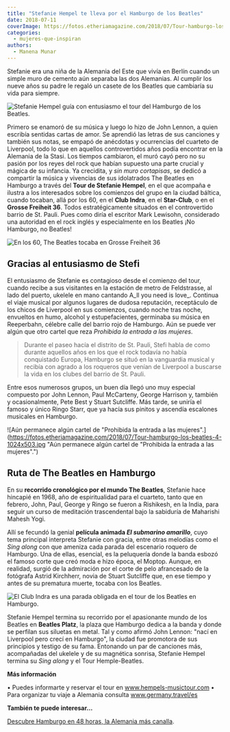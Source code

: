 ```yaml
---
title: "Stefanie Hempel te lleva por el Hamburgo de los Beatles"
date: 2018-07-11
coverImage: https://fotos.etheriamagazine.com/2018/07/Tour-hamburgo-los-beatles-5.jpg
categories: 
  - mujeres-que-inspiran
authors: 
  - Manena Munar
---
```


Stefanie era una niña de la Alemania del Este que vivía en Berlín cuando un simple muro 
de cemento aún separaba las dos Alemanias. Al cumplir los nueve años su padre le regaló 
un casete de los Beatles que cambiaría su vida para siempre. 

![Stefanie Hempel guía con entusiasmo el tour del Hamburgo de los Beatles.](https://fotos.etheriamagazine.com/2018/07/Tour-hamburgo-los-beatles-5-1024x683.jpg "Stefanie Hempel guía con entusiasmo el tour del Hamburgo de los Beatles.")

Primero se enamoró de su música y luego lo hizo de John Lennon, a quien escribía 
sentidas cartas de amor. Se aprendió las letras de sus canciones y también sus notas, se 
empapó de anécdotas y ocurrencias del cuarteto de Liverpool, todo lo que en aquellos 
controvertidos años podía encontrar en la Alemania de la Stasi. Los tiempos cambiaron, 
el muró cayó pero no su pasión por los reyes del rock que habían supuesto una parte 
crucial y mágica de su infancia. Ya crecidita, y _sin muro cortapisas_, se dedicó a 
compartir la música y vivencias de sus idolatrados The Beatles en Hamburgo a través del 
**Tour de Stefanie Hempel**, en el que acompaña e ilustra a los interesados sobre los 
comienzos del grupo en la ciudad báltica, cuando tocaban, allá por los 60, en el **Club 
Indra**, en el **Star-Club**, o en el **Grosse Freiheit 36**. Todos estratégicamente 
situados en el controvertido barrio de St. Pauli. Pues como diría el escritor Mark 
Lewisohn, considerado una autoridad en el rock inglés y especialmente en los Beatles ¡No 
Hamburgo, no Beatles! 

![En los 60, The Beatles tocaba en Grosse Freiheit 36](https://fotos.etheriamagazine.com/2018/07/Tour-hamburgo-los-beatles-1-1024x683.jpg "En los 60, The Beatles tocaba en Grosse Freiheit 36 (Hamburgo).")

## Gracias al entusiasmo de Stefi

El entusiasmo de Stefanie es contagioso desde el comienzo del tour, cuando recibe a sus 
visitantes en la estación de metro de Feldstrasse, al lado del puerto, ukelele en mano 
cantando A_ll you need is love_. Continua el viaje musical por algunos lugares de dudosa 
reputación, receptáculo de los chicos de Liverpool en sus comienzos, cuando noche tras 
noche, envueltos en humo, alcohol y estupefacientes, germinaba su música en Reeperbahn, 
célebre calle del barrio rojo de Hamburgo. Aún se puede ver algún que otro cartel que 
reza _Prohibida la entrada a las mujeres_. 

> Durante el paseo hacía el distrito de St. Pauli, Stefi habla de como durante aquellos 
> años en los que el rock todavía no había conquistado Europa, Hamburgo se situó en la 
> vanguardia musical y recibía con agrado a los roqueros que venían de Liverpool a 
> buscarse la vida en los clubes del barrio de St. Pauli. 

Entre esos numerosos grupos, un buen día llegó uno muy especial compuesto por John 
Lennon, Paul McCarteny, George Harrison y, también y ocasionalmente, Pete Best y Stuart 
Sutcliffe. Más tarde, se uniría el famoso y único Ringo Starr, que ya hacía sus pinitos 
y ascendía escalones musicales en Hamburgo. 

![Aún permanece algún cartel de "Prohibida la entrada a las mujeres".](https://fotos.etheriamagazine.com/2018/07/Tour-hamburgo-los-beatles-4-1024x503.jpg "Aún permanece algún cartel de "Prohibida la entrada a las mujeres".")

## Ruta de The Beatles en Hamburgo

En su **recorrido cronológico por el mundo The Beatles**, Stefanie hace hincapié en 
1968, año de espiritualidad para el cuarteto, tanto que en febrero, John, Paul, George y 
Ringo se fueron a Rishikesh, en la India, para seguir un curso de meditación 
trascendental bajo la sabiduría de Maharishi Mahesh Yogi. 

Allí se fecundó la genial **película animada _El submarino amarillo_**, cuyo tema 
principal interpreta Stefanie con gracia, entre otras melodías como el _Sing along_ con 
que ameniza cada parada del escenario roquero de Hamburgo. Una de ellas, esencial, es la 
peluquería donde la banda esbozó el famoso corte que creó moda e hizo época, el Moptop. 
Aunque, en realidad, surgió de la admiración por el corte de pelo afrancesado de la 
fotógrafa Astrid Kirchherr, novia de Stuart Sutcliffe que, en ese tiempo y antes de su 
prematura muerte, tocaba con los Beatles. 

![El Club Indra es una parada obligada en el tour de los Beatles en Hamburgo.](https://fotos.etheriamagazine.com/2018/07/Tour-hamburgo-los-beatles-3-1024x799.jpg "El Club Indra es una parada obligada en el tour de los Beatles en Hamburgo.")

Stefanie Hempel termina su recorrido por el apasionante mundo de los Beatles en 
**Beatles Platz**, la plaza que Hamburgo dedica a la banda y donde se perfilan sus 
siluetas en metal. Tal y como afirmó John Lennon: "nací en Liverpool pero crecí en 
Hamburgo", la ciudad fue promotora de sus principios y testigo de su fama. Entonando un 
par de canciones más, acompañadas del ukelele y de su magnética sonrisa, Stefanie Hempel 
termina su _Sing along_ y el Tour Hemple-Beatles. 

**Más información** 

• Puedes informarte y reservar el tour en www.hempels-musictour.com • Para organizar tu 
viaje a Alemania consulta www.germany.travel/es 

**También te puede interesar...** 

[Descubre Hamburgo en 48 horas, la Alemania más 
canalla](https://etheriamagazine.com/2020/02/24/que-ver-hacer-fin-de-semana-hamburgo-alemania/).
